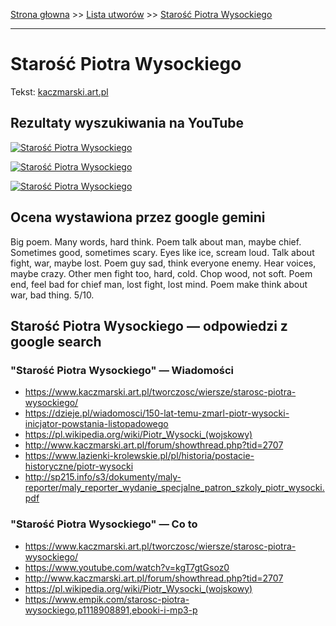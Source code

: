 [Strona głowna](../index.md) >> [Lista utworów](../list.md) >> [Starość Piotra Wysockiego](557.md)

---

# Starość Piotra Wysockiego

Tekst: [kaczmarski.art.pl](https://www.kaczmarski.art.pl/tworczosc/wiersze/starosc-piotra-wysockiego/)

## Rezultaty wyszukiwania na YouTube

[![Starość Piotra Wysockiego](http://img.youtube.com/vi/kgT7gtGsoz0/0.jpg)](https://www.youtube.com/watch?v=kgT7gtGsoz0 "Kaczmarski - Starość Piotra Wysockiego - YouTube")

[![Starość Piotra Wysockiego](http://img.youtube.com/vi/DDT9oA0MwX0/0.jpg)](https://www.youtube.com/watch?v=DDT9oA0MwX0 "Starosc Piotra Wysockiego - YouTube")

[![Starość Piotra Wysockiego](http://img.youtube.com/vi/kcxEu2IVT0c/0.jpg)](https://www.youtube.com/watch?v=kcxEu2IVT0c "Kaczmarski - Zbroja - YouTube")

## Ocena wystawiona przez google gemini

Big poem. Many words, hard think. Poem talk about man, maybe chief. Sometimes good, sometimes scary. Eyes like ice, scream loud. Talk about fight, war, maybe lost. Poem guy sad, think everyone enemy. Hear voices, maybe crazy. Other men fight too, hard, cold. Chop wood, not soft. Poem end, feel bad for chief man, lost fight, lost mind. Poem make think about war, bad thing. 5/10. 


## Starość Piotra Wysockiego — odpowiedzi z google search

### "Starość Piotra Wysockiego" — Wiadomości

 - <https://www.kaczmarski.art.pl/tworczosc/wiersze/starosc-piotra-wysockiego/>
 - <https://dzieje.pl/wiadomosci/150-lat-temu-zmarl-piotr-wysocki-inicjator-powstania-listopadowego>
 - <https://pl.wikipedia.org/wiki/Piotr_Wysocki_(wojskowy)>
 - <http://www.kaczmarski.art.pl/forum/showthread.php?tid=2707>
 - <https://www.lazienki-krolewskie.pl/pl/historia/postacie-historyczne/piotr-wysocki>
 - <http://sp215.info/s3/dokumenty/maly-reporter/maly_reporter_wydanie_specjalne_patron_szkoly_piotr_wysocki.pdf>

### "Starość Piotra Wysockiego" — Co to

 - <https://www.kaczmarski.art.pl/tworczosc/wiersze/starosc-piotra-wysockiego/>
 - <https://www.youtube.com/watch?v=kgT7gtGsoz0>
 - <http://www.kaczmarski.art.pl/forum/showthread.php?tid=2707>
 - <https://pl.wikipedia.org/wiki/Piotr_Wysocki_(wojskowy)>
 - <https://www.empik.com/starosc-piotra-wysockiego,p1118908891,ebooki-i-mp3-p>


